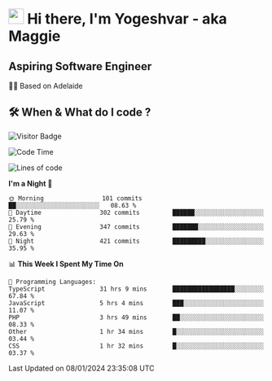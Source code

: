 <h1><img src="https://emojis.slackmojis.com/emojis/images/1531849430/4246/blob-sunglasses.gif?1531849430" width="30"/> Hi there, I'm Yogeshvar - aka Maggie</h1>

## Aspiring Software Engineer
🏂🏻  Based on Adelaide 

## 🛠 When & What do I code ?  

![Visitor Badge](https://visitor-badge.feriirawann.repl.co?username=yogeshvar&repo=yogeshvar&label=Visitors&style=plastic&color=%23457BFF&contentType=svg)

<!--START_SECTION:waka-->
![Code Time](http://img.shields.io/badge/Code%20Time-2%2C533%20hrs%2021%20mins-blue)

![Lines of code](https://img.shields.io/badge/From%20Hello%20World%20I%27ve%20Written-4.0%20million%20lines%20of%20code-blue)

**I'm a Night 🦉** 

```text
🌞 Morning                101 commits         ██░░░░░░░░░░░░░░░░░░░░░░░   08.63 % 
🌆 Daytime                302 commits         ██████░░░░░░░░░░░░░░░░░░░   25.79 % 
🌃 Evening                347 commits         ███████░░░░░░░░░░░░░░░░░░   29.63 % 
🌙 Night                  421 commits         █████████░░░░░░░░░░░░░░░░   35.95 % 
```


📊 **This Week I Spent My Time On** 

```text
💬 Programming Languages: 
TypeScript               31 hrs 9 mins       █████████████████░░░░░░░░   67.84 % 
JavaScript               5 hrs 4 mins        ███░░░░░░░░░░░░░░░░░░░░░░   11.07 % 
PHP                      3 hrs 49 mins       ██░░░░░░░░░░░░░░░░░░░░░░░   08.33 % 
Other                    1 hr 34 mins        █░░░░░░░░░░░░░░░░░░░░░░░░   03.44 % 
CSS                      1 hr 32 mins        █░░░░░░░░░░░░░░░░░░░░░░░░   03.37 % 
```


 Last Updated on 08/01/2024 23:35:08 UTC
<!--END_SECTION:waka-->
